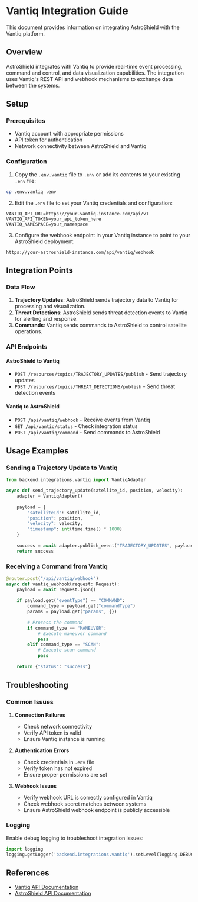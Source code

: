 # Vantiq Integration Guide

This document provides information on integrating AstroShield with the Vantiq platform.

## Overview

AstroShield integrates with Vantiq to provide real-time event processing, command and control, and data visualization capabilities. The integration uses Vantiq's REST API and webhook mechanisms to exchange data between the systems.

## Setup

### Prerequisites

- Vantiq account with appropriate permissions
- API token for authentication
- Network connectivity between AstroShield and Vantiq

### Configuration

1. Copy the `.env.vantiq` file to `.env` or add its contents to your existing `.env` file:

```bash
cp .env.vantiq .env
```

2. Edit the `.env` file to set your Vantiq credentials and configuration:

```
VANTIQ_API_URL=https://your-vantiq-instance.com/api/v1
VANTIQ_API_TOKEN=your_api_token_here
VANTIQ_NAMESPACE=your_namespace
```

3. Configure the webhook endpoint in your Vantiq instance to point to your AstroShield deployment:

```
https://your-astroshield-instance.com/api/vantiq/webhook
```

## Integration Points

### Data Flow

1. **Trajectory Updates**: AstroShield sends trajectory data to Vantiq for processing and visualization.
2. **Threat Detections**: AstroShield sends threat detection events to Vantiq for alerting and response.
3. **Commands**: Vantiq sends commands to AstroShield to control satellite operations.

### API Endpoints

#### AstroShield to Vantiq

- `POST /resources/topics/TRAJECTORY_UPDATES/publish` - Send trajectory updates
- `POST /resources/topics/THREAT_DETECTIONS/publish` - Send threat detection events

#### Vantiq to AstroShield

- `POST /api/vantiq/webhook` - Receive events from Vantiq
- `GET /api/vantiq/status` - Check integration status
- `POST /api/vantiq/command` - Send commands to AstroShield

## Usage Examples

### Sending a Trajectory Update to Vantiq

```python
from backend.integrations.vantiq import VantiqAdapter

async def send_trajectory_update(satellite_id, position, velocity):
    adapter = VantiqAdapter()
    
    payload = {
        "satelliteId": satellite_id,
        "position": position,
        "velocity": velocity,
        "timestamp": int(time.time() * 1000)
    }
    
    success = await adapter.publish_event("TRAJECTORY_UPDATES", payload)
    return success
```

### Receiving a Command from Vantiq

```python
@router.post("/api/vantiq/webhook")
async def vantiq_webhook(request: Request):
    payload = await request.json()
    
    if payload.get("eventType") == "COMMAND":
        command_type = payload.get("commandType")
        params = payload.get("params", {})
        
        # Process the command
        if command_type == "MANEUVER":
            # Execute maneuver command
            pass
        elif command_type == "SCAN":
            # Execute scan command
            pass
            
    return {"status": "success"}
```

## Troubleshooting

### Common Issues

1. **Connection Failures**
   - Check network connectivity
   - Verify API token is valid
   - Ensure Vantiq instance is running

2. **Authentication Errors**
   - Check credentials in `.env` file
   - Verify token has not expired
   - Ensure proper permissions are set

3. **Webhook Issues**
   - Verify webhook URL is correctly configured in Vantiq
   - Check webhook secret matches between systems
   - Ensure AstroShield webhook endpoint is publicly accessible

### Logging

Enable debug logging to troubleshoot integration issues:

```python
import logging
logging.getLogger('backend.integrations.vantiq').setLevel(logging.DEBUG)
```

## References

- [Vantiq API Documentation](https://dev.vantiq.com/docs/api)
- [AstroShield API Documentation](https://astroshield.com/docs/api) 